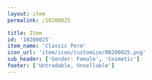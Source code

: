 ```yaml
---
layout: item
permalink: /10200025

title: Item
id: '10200025'
item_name: 'Classic Perm'
icon_url: 'item/icon/customize/00200025.png'
sub_header: ['Gender: Female', 'Cosmetic']
footer: ['Untradable, Unsellable']
---
```

